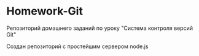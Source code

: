 # Homework-Git
 Репозиторий домашнего заданий по уроку "Система контроля версий Git"

 Создан репозиторий с простейшим сервером node.js
